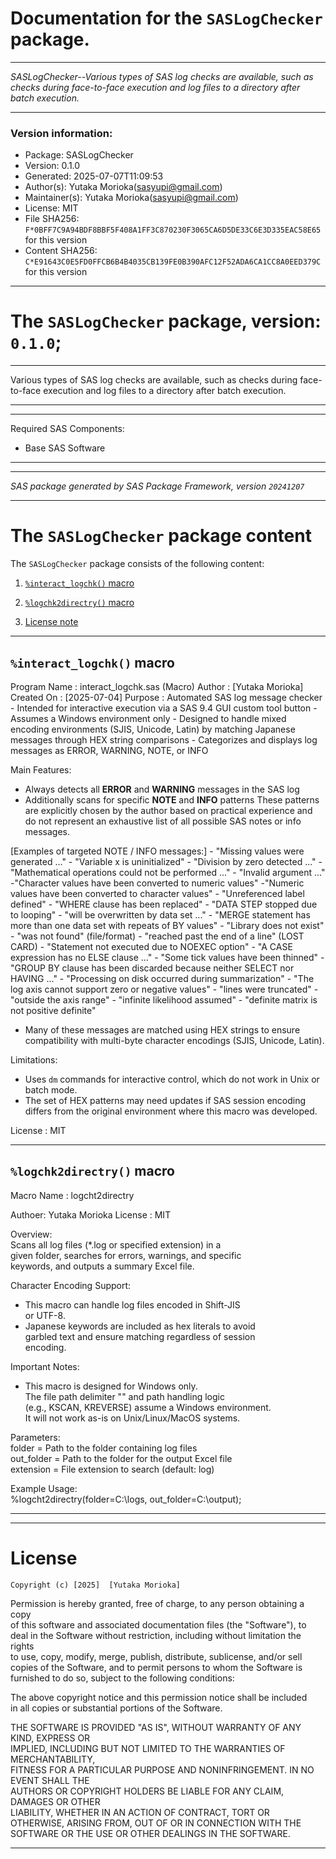 ﻿# Documentation for the `SASLogChecker` package.
  
----------------------------------------------------------------
 
 *SASLogChecker--Various types of SAS log checks are available, such as checks during face-to-face execution and log files to a directory after batch execution.* 
  
----------------------------------------------------------------
 
### Version information:
  
- Package: SASLogChecker
- Version: 0.1.0
- Generated: 2025-07-07T11:09:53
- Author(s): Yutaka Morioka(sasyupi@gmail.com)
- Maintainer(s): Yutaka Morioka(sasyupi@gmail.com)
- License: MIT
- File SHA256: `F*0BFF7C9A94BDF8BBF5F408A1FF3C870230F3065CA6D5DE33C6E3D335EAC58E65` for this version
- Content SHA256: `C*E91643C0E5FD0FFCB6B4B4035CB139FE0B390AFC12F52ADA6CA1CC8A0EED379C` for this version
  
---
 
# The `SASLogChecker` package, version: `0.1.0`;
  
---
 
Various types of SAS log checks are available, such as checks during face-to-face execution and log files to a directory after batch execution.
  
---
 
  
---
 
Required SAS Components: 
  - Base SAS Software
  
---
 
 
--------------------------------------------------------------------
 
*SAS package generated by SAS Package Framework, version `20241207`*
 
--------------------------------------------------------------------
 
# The `SASLogChecker` package content
The `SASLogChecker` package consists of the following content:
 
1. [`%interact_logchk()` macro ](#interactlogchk-macros-1 )
2. [`%logchk2directry()` macro ](#logchk2directry-macros-2 )
  
 
3. [License note](#license)
  
---
 
## `%interact_logchk()` macro <a name="interactlogchk-macros-1"></a> ######

Program Name : interact_logchk.sas (Macro)
 Author       : [Yutaka Morioka]
 Created On   : [2025-07-04]
 Purpose      : Automated SAS log message checker
                 - Intended for interactive execution via a SAS 9.4 GUI custom tool button
                 - Assumes a Windows environment only
                 - Designed to handle mixed encoding environments (SJIS, Unicode, Latin)
                   by matching Japanese messages through HEX string comparisons
                 - Categorizes and displays log messages as ERROR, WARNING, NOTE, or INFO

 Main Features:
   - Always detects all **ERROR** and **WARNING** messages in the SAS log
   - Additionally scans for specific **NOTE** and **INFO** patterns
     These patterns are explicitly chosen by the author based on practical experience
     and do not represent an exhaustive list of all possible SAS notes or info messages.

   [Examples of targeted NOTE / INFO messages:]
     - "Missing values were generated ..."
     - "Variable x is uninitialized"
     - "Division by zero detected ..."
     - "Mathematical operations could not be performed ..."
     - "Invalid argument ..."
     -"Character values have been converted to numeric values"
     -"Numeric values have been converted to character values"
     - "Unreferenced label defined"
     - "WHERE clause has been replaced"
     - "DATA STEP stopped due to looping"
     - "will be overwritten by data set ..."
     - "MERGE statement has more than one data set with repeats of BY values"
     - "Library does not exist"
     - "was not found" (file/format)
     - "reached past the end of a line" (LOST CARD)
     - "Statement not executed due to NOEXEC option"
     - "A CASE expression has no ELSE clause ..."
     - "Some tick values have been thinned"
     - "GROUP BY clause has been discarded because neither SELECT nor HAVING ..."
     - "Processing on disk occurred during summarization"
     - "The log axis cannot support zero or negative values"
     - "lines were truncated"
     - "outside the axis range"
     - "infinite likelihood assumed"
     - "definite matrix is not positive definite"

   - Many of these messages are matched using HEX strings
     to ensure compatibility with multi-byte character encodings (SJIS, Unicode, Latin).

 Limitations:
   - Uses `dm` commands for interactive control, which do not work in Unix or batch mode.
   - The set of HEX patterns may need updates if SAS session encoding differs
     from the original environment where this macro was developed.

License : MIT

  
---
 
## `%logchk2directry()` macro <a name="logchk2directry-macros-2"></a> ######

Macro Name : logcht2directry                                 

Authoer: Yutaka Morioka
License : MIT
                                                             
Overview:                                                    
 Scans all log files (*.log or specified extension) in a     
 given folder, searches for errors, warnings, and specific   
 keywords, and outputs a summary Excel file.                 
                                                             
Character Encoding Support:                                  
 - This macro can handle log files encoded in Shift-JIS      
   or UTF-8.                                                 
 - Japanese keywords are included as hex literals to avoid   
   garbled text and ensure matching regardless of session    
   encoding.                                                 
                                                             
Important Notes:                                             
 - This macro is designed for Windows only.                  
   The file path delimiter "\" and path handling logic        
   (e.g., KSCAN, KREVERSE) assume a Windows environment.     
   It will not work as-is on Unix/Linux/MacOS systems.       
                                                             
Parameters:                                                  
 folder     = Path to the folder containing log files        
 out_folder = Path to the folder for the output Excel file   
 extension  = File extension to search (default: log)        
                                                             
Example Usage:                                               
 %logcht2directry(folder=C:\logs, out_folder=C:\output);

  
---
 
  
---
 
# License <a name="license"></a> ######
 
	Copyright (c) [2025]  [Yutaka Morioka]

  Permission is hereby granted, free of charge, to any person obtaining a copy  
  of this software and associated documentation files (the "Software"), to deal 
  in the Software without restriction, including without limitation the rights  
  to use, copy, modify, merge, publish, distribute, sublicense, and/or sell     
  copies of the Software, and to permit persons to whom the Software is         
  furnished to do so, subject to the following conditions:                      
                                                                                
  The above copyright notice and this permission notice shall be included       
  in all copies or substantial portions of the Software.                        
                                                                                
  THE SOFTWARE IS PROVIDED "AS IS", WITHOUT WARRANTY OF ANY KIND, EXPRESS OR    
  IMPLIED, INCLUDING BUT NOT LIMITED TO THE WARRANTIES OF MERCHANTABILITY,      
  FITNESS FOR A PARTICULAR PURPOSE AND NONINFRINGEMENT. IN NO EVENT SHALL THE   
  AUTHORS OR COPYRIGHT HOLDERS BE LIABLE FOR ANY CLAIM, DAMAGES OR OTHER        
  LIABILITY, WHETHER IN AN ACTION OF CONTRACT, TORT OR OTHERWISE, ARISING FROM, 
  OUT OF OR IN CONNECTION WITH THE SOFTWARE OR THE USE OR OTHER DEALINGS IN THE 
  SOFTWARE.
  
---
 
